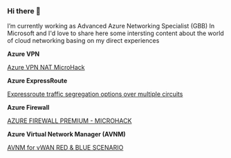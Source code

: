 ### Hi there 👋

I’m currently working as Advanced Azure Networking Specialist (GBB) In Microsoft and I'd love to share here some intersting content about the world of cloud networking basing on my direct experiences

**Azure VPN**

[Azure VPN NAT MicroHack](https://github.com/Danieleg82/AzureVPN-NAT)

**Azure ExpressRoute**

[Expressroute traffic segregation options over multiple circuits](https://github.com/Danieleg82/EXR-segregation-options)

**Azure Firewall**

[AZURE FIREWALL PREMIUM - MICROHACK](https://github.com/Danieleg82/AzFireWallPremium-MH)

**Azure Virtual Network Manager (AVNM)**

[AVNM for vWAN RED & BLUE SCENARIO](https://github.com/Danieleg82/vWAN-AVNM-ForRed-Blue)
